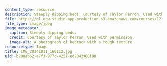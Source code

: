 ```yaml
---
content_type: resource
description: Steeply dipping beds. Courtesy of Taylor Perron. Used with permission.
file: https://ol-ocw-studio-app-production.s3.amazonaws.com/courses/12-001-introduction-to-geology-fall-2013/b288ab62a7f3977c4251ed2043968f88_IMG_20141011_160112.jpg
file_type: image/jpeg
image_metadata:
  caption: Steeply dipping beds.
  credit: Courtesy of Taylor Perron. Used with permission.
  image-alt: A photograph of bedrock with a rough texture.
resourcetype: Image
title: IMG_20141011_160112.jpg
uid: b288ab62-a7f3-977c-4251-ed2043968f88
---
```

